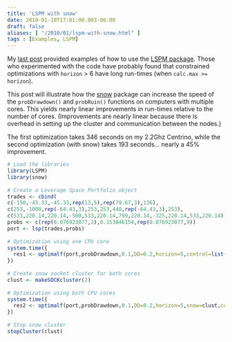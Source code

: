 ```yaml
---
title: 'LSPM with snow'
date: 2010-01-10T17:01:00.003-06:00
draft: false
aliases: [ "/2010/01/lspm-with-snow.html" ]
tags : [Examples, LSPM]
---
```


My [last post](http://blog.fosstrading.com/2010/01/lspm-examples.html) provided examples of how to use the [LSPM package](http://r-forge.r-project.org/projects/lspm). Those who experimented with the code have probably found that constrained optimizations with `horizon` > 6 have long run-times (when `calc.max >= horizon`).  
  
This post will illustrate how the [snow](http://cran.r-project.org/web/packages/snow/) package can increase the speed of the `probDrawdown()` and `probRuin()` functions on computers with multiple cores. This yields nearly linear improvements in run-times relative to the number of cores. (Improvements are nearly linear because there is overhead in setting up the cluster and communication between the nodes.)  
  
The first optimization takes 346 seconds on my 2.2Ghz Centrino, while the second optimization (with snow) takes 193 seconds... nearly a 45% improvement.  

```r
# Load the libraries  
library(LSPM)  
library(snow)  
  
# Create a Leverage Space Portfolio object  
trades <- cbind(  
c(-150,-45.33,-45.33,rep(13,5),rep(79.67,3),136),  
c(253,-1000,rep(-64.43,3),253,253,448,rep(-64.43,3),253),  
c(533,220.14,220.14,-500,533,220.14,799,220.14,-325,220.14,533,220.14) )  
probs <- c(rep(0.076923077,2),0.153846154,rep(0.076923077,9))  
port <- lsp(trades,probs)  
  
# Optimization using one CPU core  
system.time({  
  res1 <- optimalf(port,probDrawdown,0.1,DD=0.2,horizon=5,control=list(NP=30,itermax=100))  
})  
  
# Create snow socket cluster for both cores  
clust <- makeSOCKcluster(2)  
  
# Optimization using both CPU cores  
system.time({  
  res2 <- optimalf(port,probDrawdown,0.1,DD=0.2,horizon=5,snow=clust,control=list(NP=30,itermax=100))  
})  
  
# Stop snow cluster  
stopCluster(clust)
```
